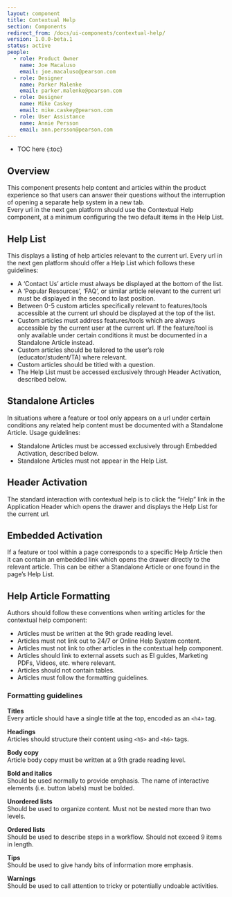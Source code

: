 ```yaml
---
layout: component
title: Contextual Help
section: Components
redirect_from: /docs/ui-components/contextual-help/
version: 1.0.0-beta.1
status: active
people:
  - role: Product Owner
    name: Joe Macaluso
    email: joe.macaluso@pearson.com
  - role: Designer
    name: Parker Malenke
    email: parker.malenke@pearson.com
  - role: Designer
    name: Mike Caskey
    email: mike.caskey@pearson.com
  - role: User Assistance
    name: Annie Persson
    email: ann.persson@pearson.com
---
```


* TOC here
{:toc}

## Overview
<div markdown="1" class="tagline">
This component presents help content and articles within the product experience so that users can answer their questions without the interruption of opening a separate help system in a new tab.
</div>

<aside class="usage" markdown="1">
Every url in the next gen platform should use the Contextual Help component, at a minimum configuring the two default items in the Help List.
</aside>



## Help List  
This displays a listing of help articles relevant to the current url. Every url in the next gen platform should offer a Help List which follows these guidelines:

* A ‘Contact Us’ article must always be displayed at the bottom of the list.
* A ‘Popular Resources’, ‘FAQ’, or similar article relevant to the current url must be displayed in the second to last position.
* Between 0-5 custom articles specifically relevant to features/tools accessible at the current url should be displayed at the top of the list.
* Custom articles must address features/tools which are always accessible by the current user at the current url. If the feature/tool is only available under certain conditions it must be documented in a Standalone Article instead.
* Custom articles should be tailored to the user’s role (educator/student/TA) where relevant.
* Custom articles should be titled with a question.
* The Help List must be accessed exclusively through Header Activation, described below.


## Standalone Articles  
In situations where a feature or tool only appears on a url under certain conditions any related help content must be documented with a Standalone Article. Usage guidelines:

* Standalone Articles must be accessed exclusively through Embedded Activation, described below.
* Standalone Articles must not appear in the Help List.


## Header Activation
The standard interaction with contextual help is to click the “Help” link in the Application Header which opens the drawer and displays the Help List for the current url.


## Embedded Activation
If a feature or tool within a page corresponds to a specific Help Article then it can contain an embedded link which opens the drawer directly to the relevant article. This can be either a Standalone Article or one found in the page’s Help List.


## Help Article Formatting
Authors should follow these conventions when writing articles for the contextual help component:

* Articles must be written at the 9th grade reading level.
* Articles must not link out to 24/7 or Online Help System  content.
* Articles must not link to other articles in the contextual help component.
* Articles should link to external assets such as EI guides, Marketing PDFs, Videos, etc. where relevant.
* Articles should not contain tables.
* Articles must follow the formatting guidelines.


### Formatting guidelines

**Titles**  
Every article should have a single title at the top, encoded as an `<h4>` tag.

**Headings**  
Articles should structure their content using `<h5>` and `<h6>` tags.

**Body copy**  
Article body copy must be written at a 9th grade reading level.

**Bold and italics**  
Should be used normally to provide emphasis. The name of interactive elements (i.e. button labels) must be bolded.

**Unordered lists**  
Should be used to organize content. Must not be nested more than two levels.

**Ordered lists**  
Should be used to describe steps in a workflow. Should not exceed 9 items in length.

**Tips**  
Should be used to give handy bits of information more emphasis.

**Warnings**  
Should be used to call attention to tricky or potentially undoable activities.
